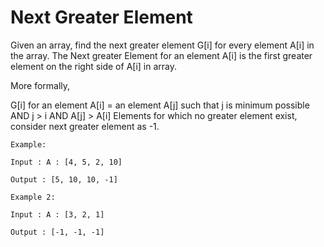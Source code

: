 # Next Greater Element

Given an array, find the next greater element G[i] for every element A[i] in the array. The Next greater Element for an
element A[i] is the first greater element on the right side of A[i] in array.

More formally,

G[i] for an element A[i] = an element A[j] such that
j is minimum possible AND
j > i AND
A[j] > A[i]
Elements for which no greater element exist, consider next greater element as -1.

```plain
Example:

Input : A : [4, 5, 2, 10]

Output : [5, 10, 10, -1]

Example 2:

Input : A : [3, 2, 1]

Output : [-1, -1, -1]
```

